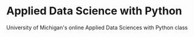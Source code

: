# Applied Data Science with Python
University of Michigan's online Applied Data Sciences with Python class
